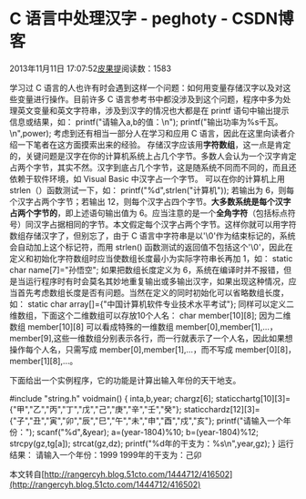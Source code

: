 
# C 语言中处理汉字 - peghoty - CSDN博客


2013年11月11日 17:07:52[皮果提](https://me.csdn.net/peghoty)阅读数：1583


学习过 C 语言的人也许有时会遇到这样一个问题：如何用变量存储汉字以及对这些变量进行操作。目前许多 C 语言参考书中都没涉及到这个问题，程序中多为处理英文变量和英文字符串，涉及到汉字的情况也大都是在 printf 语句中输出提示信息或结果，如：
printf("请输入a,b的值：\n");
printf("输出功率为%s千瓦。\n",power);
考虑到还有相当一部分人在学习和应用 C 语言，因此在这里向读者介绍一下笔者在这方面摸索出来的经验。
存储汉字应该用**字符数组**，这一点是肯定的，关键问题是汉字在你的计算机系统上占几个字节。多数人会认为一个汉字肯定占两个字节，其实不然。汉字到底占几个字节，这是随系统不同而不同的，而且还依赖于软件环境，如 Visual Basic 中汉字占一个字节。
可以在你的计算机上用strlen（）函数测试一下，如：
printf("%d",strlen("计算机"));
若输出为 6，则每个汉字占两个字节；若输出 12，则每个汉字占四个字节。**大多数系统是每个汉字占两个字节的**，即上述语句输出值为 6。应当注意的是一个**全角字符**（包括标点符号）同汉字占据相同的字节。本文假定每个汉字占两个字节。这样你就可以用字符数组存储汉字了，但别忘了，由于 C 语言中字符串是以'\0'作为结束标记的，系统会自动加上这个标记符，而用 strlen() 函数测试的返回值不包括这个'\0'，因此在定义和初始化字符数组时应当使数组长度最小为实际字符串长再加
 1，如：
static char name[7]="孙悟空";
如果把数组长度定义为 6，系统在编译时并不报错，但是当运行程序时有时会莫名其妙地重复输出或多输出汉字，如果出现这种情况，应当首先考虑数组长度是否有问题。当然在定义的同时初始化可以省略数组长度，如：
static char array[]={"中国计算机软件专业技术水平考试"};
同样可以定义二维数组，下面这个二维数组可以存放10个人名：
char member[10][8];
因为二维数组 member[10][8] 可以看成特殊的一维数组 member[0],member[1],…，member[9],这些一维数组分别表示各行，而一行就表示了一个人名，因此如果想操作每个人名，只需写成 member[0],member[1],…，而不写成 member[0][8]，member[1][8],…。

下面给出一个实例程序，它的功能是计算出输入年份的天干地支。

\#include "string.h"
voidmain()
{
inta,b,year;
chargz[6];
staticchartg[10][3]={"甲","乙","丙","丁","戊","己","庚","辛","壬","癸"};
staticchardz[12][3]={"子","丑","寅","卯","辰","巳","午","未","申","酉","戍","亥"};
printf("请输入一个年份：");
scanf("%d",&year);
a=(year-1804)%10;
b=(year-1804)%12;
strcpy(gz,tg[a]);
strcat(gz,dz);
printf("%d年的干支为：%s\n",year,gz);
}
运行结果：
请输入一个年份：1999
1999年的干支为：己卯

本文转自[http://rangercyh.blog.51cto.com/1444712/416502](http://rangercyh.blog.51cto.com/1444712/416502)

